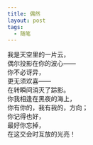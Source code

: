 ```yaml
---
title: 偶然
layout: post
tags:
  - 随笔
---
```


我是天空里的一片云，<br />
偶尔投影在你的波心——<br />
你不必讶异，<br />
更无须欢喜——<br />
在转瞬间消灭了踪影。<br />
你我相逢在黑夜的海上，<br />
你有你的，我有我的，方向；<br />
你记得也好，<br />
最好你忘掉，<br />
在这交会时互放的光亮！
